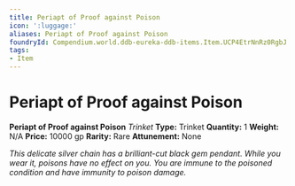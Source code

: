 ```yaml
---
title: Periapt of Proof against Poison
icon: ':luggage:'
aliases: Periapt of Proof against Poison
foundryId: Compendium.world.ddb-eureka-ddb-items.Item.UCP4EtrNnRz0RgbJ
tags:
- Item
---
```


# Periapt of Proof against Poison

**Periapt of Proof against Poison**
_Trinket_
**Type:** Trinket
**Quantity:** 1
**Weight:** N/A
**Price:** 10000 gp
**Rarity:** Rare
**Attunement:** None

*This delicate silver chain has a brilliant-cut black gem pendant. While you wear it, poisons have no effect on you. You are immune to the poisoned condition and have immunity to poison damage.*